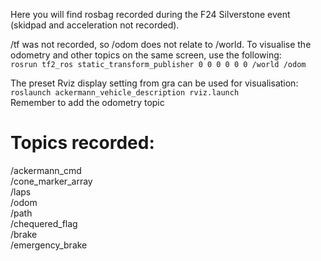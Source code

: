 Here you will find rosbag recorded during the F24 Silverstone event (skidpad and acceleration not recorded).

/tf was not recorded, so /odom does not relate to /world. To visualise the odometry and other topics on the same screen, use the following:\
``` rosrun tf2_ros static_transform_publisher 0 0 0 0 0 0 /world /odom ```

The preset Rviz display setting from gra can be used for visualisation:\
``` roslaunch ackermann_vehicle_description rviz.launch ```\
Remember to add the odometry topic 

# Topics recorded:
/ackermann_cmd\
/cone_marker_array\
/laps\
/odom\
/path\
/chequered_flag\
/brake\
/emergency_brake

